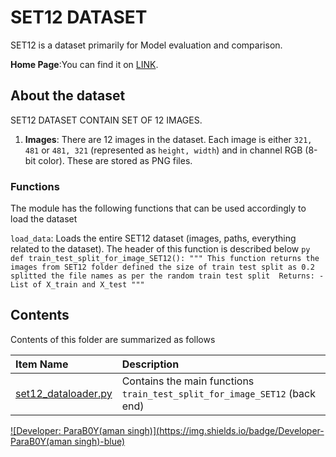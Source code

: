 # SET12 DATASET

SET12  is a dataset primarily for Model evaluation and comparison.

**Home Page**:You can find it on [LINK](https://github.com/aGIToz/KerasDnCNN/tree/master/Set12).

## About the dataset
SET12 DATASET CONTAIN SET OF 12 IMAGES.


1. **Images**: There are 12 images in the dataset. Each image is either `321, 481` or `481, 321` (represented as `height, width`) and in channel RGB (8-bit color). These are stored as PNG files.

### Functions

The module has the following functions that can be used accordingly to load the dataset

 `load_data`: Loads the entire SET12 dataset (images, paths, everything related to the dataset). The header of this function is described below
    ```py
    def train_test_split_for_image_SET12():
    """
        This function returns the images from SET12 folder
        defined the size of train test split as 0.2
        splitted the file names as per the random train test split 
        Returns:
        - List of X_train and X_test
    """
    ```

## Contents

Contents of this folder are summarized as follows

| Item Name | Description |
| :---- | :---- |
| [set12_dataloader.py](./BSDS500.py) | Contains the main functions ` train_test_split_for_image_SET12` (back end) |

[![Developer: ParaB0Y(aman singh)](https://img.shields.io/badge/Developer-ParaB0Y(aman singh)-blue)](https://github.com/ParaB0Y)
